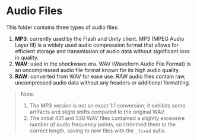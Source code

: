 # Audio Files

This folder contains three types of audio files:

1. **MP3**: currently used by the Flash and Unity client. MP3 (MPEG Audio Layer III) is a widely used audio compression format that allows for efficient storage and transmission of audio data without significant loss in quality.
2. **WAV**: used in the shockwave era. WAV (Waveform Audio File Format) is an uncompressed audio file format known for its high audio quality.
3. **RAW**: converted from WAV for ease use. RAW audio files contain raw, uncompressed audio data without any headers or additional formatting.

> Note:
> 
> 1. The MP3 version is not an exact 1:1 conversion; it exhibits some artifacts and slight shifts compared to the original WAV.
> 2. The initial 431 and 530 WAV files contained a slightly excessive number of audio frequency points, so I trimmed them to the correct length, saving to new files with the `_fixed` sufix.
